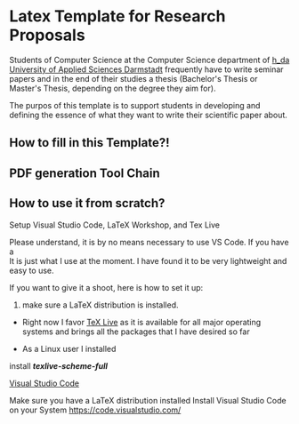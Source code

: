 # Latex Template for Research Proposals
Students of Computer Science at the Computer Science department of [h_da University of Applied Sciences Darmstadt](https://www.fbi.h-da.de/fbi.html "Hochschule Darmstadt, University of Applied Sciences") frequently have to write seminar papers and in the end of their studies a thesis (Bachelor's Thesis or Master's Thesis, depending on the degree they aim for). 


The purpos of this template is to support students in developing and defining the essence of what they want to write their scientific paper about. 


## How to fill in this Template?! 


## PDF generation Tool Chain



## How to use it from scratch?

Setup Visual Studio Code, LaTeX Workshop, and Tex Live

Please understand, it is by no means necessary to use VS Code. If you have a  
It is just what I use at the moment. I have found it to be very lightweight and easy to use. 

If you want to give it a shoot, here is how to set it up:

1. make sure a LaTeX distribution is installed.
  * Right now I favor [TeX Live](https://en.wikipedia.org/wiki/TeX_Live "Wikipedia on TeX Live") as it is available for all major operating systems and brings all the packages that I have desired so far

  * As a Linux user I installed 

install ___texlive-scheme-full___

[Visual Studio Code](https://en.wikipedia.org/wiki/Visual_Studio_Code "Wikipedia on VSCode")

Make sure you have a LaTeX distribution installed 
Install Visual Studio Code on your System https://code.visualstudio.com/





